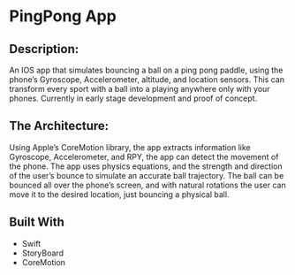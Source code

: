 # PingPong App

## Description:
An IOS app that simulates bouncing a ball on a ping pong paddle, using the phone’s Gyroscope, Accelerometer, altitude, and location sensors. This can transform every sport with a ball into a playing anywhere only with your phones. Currently in early stage development and proof of concept. 

## The Architecture:

Using Apple’s CoreMotion library, the app extracts information like Gyroscope, Accelerometer, and RPY, the app can detect the movement of the phone. The app uses physics equations, and the strength and direction of the user’s bounce to simulate an accurate ball trajectory. The ball can be bounced all over the phone’s screen, and with natural rotations the user can move it to the desired location, just bouncing a physical ball. 

## Built With
- Swift
- StoryBoard
- CoreMotion
